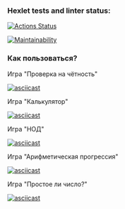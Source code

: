 ### Hexlet tests and linter status:
[![Actions Status](https://github.com/Maksonik/frontend-project-44/actions/workflows/hexlet-check.yml/badge.svg)](https://github.com/Maksonik/frontend-project-44/actions)

[![Maintainability](https://api.codeclimate.com/v1/badges/a5f88acd05b8c0cc9347/maintainability)](https://codeclimate.com/github/Maksonik/frontend-project-44/maintainability)

### Как пользоваться?

Игра "Проверка на чётность"

[![asciicast](https://asciinema.org/a/gz7D5IJyRjZU2IT9szXuuSnKJ.svg)](https://asciinema.org/a/gz7D5IJyRjZU2IT9szXuuSnKJ)

Игра "Калькулятор"

[![asciicast](https://asciinema.org/a/Iu0NUBHgRBm1tDfUifzq3d9u8.svg)](https://asciinema.org/a/Iu0NUBHgRBm1tDfUifzq3d9u8)

Игра "НОД"

[![asciicast](https://asciinema.org/a/6SjJDrp3d3LOM8Ma5IFw9E8mV.svg)](https://asciinema.org/a/6SjJDrp3d3LOM8Ma5IFw9E8mV)

Игра "Арифметическая прогрессия"

[![asciicast](https://asciinema.org/a/wjJc1wiXgyB6u6fGSPd411HXu.svg)](https://asciinema.org/a/wjJc1wiXgyB6u6fGSPd411HXu)

Игра "Простое ли число?"

[![asciicast](https://asciinema.org/a/jEJxNAkdnMxZk6J6o3Gnf07Y9.svg)](https://asciinema.org/a/jEJxNAkdnMxZk6J6o3Gnf07Y9)